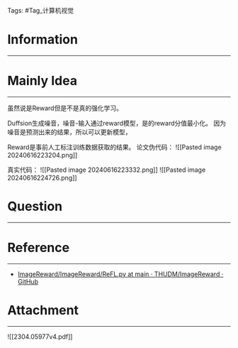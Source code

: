 Tags: #Tag_计算机视觉 
# Information
---


# Mainly Idea
---
虽然说是Reward但是不是真的强化学习。

Duffsion生成噪音，噪音-输入通过reward模型，是的reward分值最小化。
因为噪音是预测出来的结果，所以可以更新模型，

Reward是事前人工标注训练数据获取的结果。
论文伪代码：
![[Pasted image 20240616223204.png]]

真实代码：
![[Pasted image 20240616223332.png]]
![[Pasted image 20240616224726.png]]
# Question
---


# Reference
---
- [ImageReward/ImageReward/ReFL.py at main · THUDM/ImageReward · GitHub](https://github.com/THUDM/ImageReward/blob/main/ImageReward/ReFL.py)
# Attachment
---
![[2304.05977v4.pdf]]